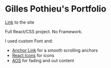 # Gilles Pothieu's Portfolio

[Link]() to the site

Full React/CSS project. No Framework.  

I used custom Font and:
- [Anchor Link](https://www.npmjs.com/package/react-anchor-link-smooth-scroll) for a smooth scrolling anchors
- [React Icons](https://react-icons.netlify.com/#/) for icons
- [AOS](https://michalsnik.github.io/aos/) for fading and out content
